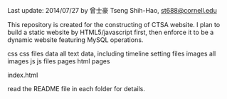 Last update: 2014/07/27 by 曾士豪 Tseng Shih-Hao, st688@cornell.edu

This repository is created for the constructing of CTSA website.
I plan to build a static website by HTML5/javascript first, then enforce it to be a dynamic website featuring MySQL operations.

css     css files
data    all text data, including timeline setting files
images  all images
js      js files
pages   html pages

index.html

read the README file in each folder for details.
